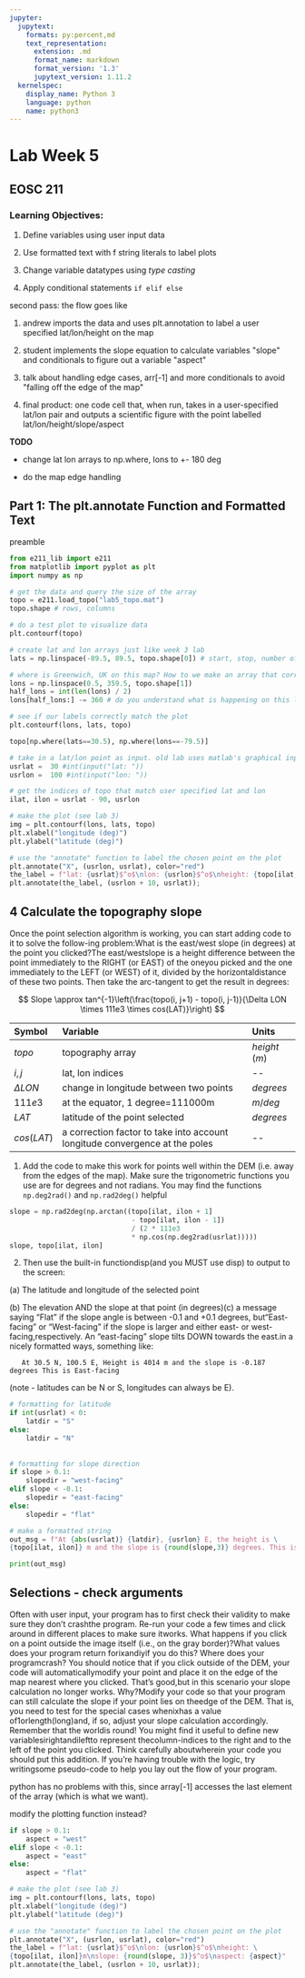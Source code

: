 ```yaml
---
jupyter:
  jupytext:
    formats: py:percent,md
    text_representation:
      extension: .md
      format_name: markdown
      format_version: '1.3'
      jupytext_version: 1.11.2
  kernelspec:
    display_name: Python 3
    language: python
    name: python3
---
```


# Lab Week 5

## EOSC 211

### Learning Objectives:

1. Define variables using user input data

2. Use formatted text with f string literals to label plots

3. Change variable datatypes using *type casting*

3. Apply conditional statements `if elif else`

second pass: the flow goes like
1) andrew imports the data and uses plt.annotation to label a user specified lat/lon/height on the map

2) student implements the slope equation to calculate variables "slope" and conditionals to figure out a variable "aspect"

3) talk about handling edge cases, arr[-1] and more conditionals to avoid "falling off the edge of the map"

4) final product: one code cell that, when run, takes in a user-specified lat/lon pair and outputs a scientific figure with the point labelled lat/lon/height/slope/aspect

**TODO** 

* change lat lon arrays to np.where, lons to +- 180 deg

* do the map edge handling


## Part 1: The plt.annotate Function and Formatted Text

preamble

```python
from e211_lib import e211 
from matplotlib import pyplot as plt
import numpy as np
```

```python
# get the data and query the size of the array
topo = e211.load_topo("lab5_topo.mat")
topo.shape # rows, columns
```

```python
# do a test plot to visualize data
plt.contourf(topo)
```

```python
# create lat and lon arrays just like week 3 lab
lats = np.linspace(-89.5, 89.5, topo.shape[0]) # start, stop, number of elements

# where is Greenwich, UK on this map? How to we make an array that correctly labels lon from -180 to 180?
lons = np.linspace(0.5, 359.5, topo.shape[1])
half_lons = int(len(lons) / 2)
lons[half_lons:] -= 360 # do you understand what is happening on this line?

# see if our labels correctly match the plot
plt.contourf(lons, lats, topo)
```

```python
topo[np.where(lats==30.5), np.where(lons==-79.5)]
```



```python
# take in a lat/lon point as input. old lab uses matlab's graphical input function
usrlat =  30 #int(input("lat: "))
usrlon =  100 #int(input("lon: "))

# get the indices of topo that match user specified lat and lon
ilat, ilon = usrlat - 90, usrlon

# make the plot (see lab 3)
img = plt.contourf(lons, lats, topo)
plt.xlabel("longitude (deg)")
plt.ylabel("latitude (deg)")

# use the "annotate" function to label the chosen point on the plot
plt.annotate("X", (usrlon, usrlat), color="red")
the_label = f"lat: {usrlat}$^o$\nlon: {usrlon}$^o$\nheight: {topo[ilat, ilon]}m"
plt.annotate(the_label, (usrlon + 10, usrlat));
```

<!-- #region -->
## 4  Calculate the topography slope

Once the point selection algorithm is working, you can start adding code to it to solve the follow-ing problem:What is the east/west slope (in degrees) at the point you clicked?The east/westslope is a height difference between the point immediately to the RIGHT (or EAST) of the oneyou picked and the one immediately to the LEFT (or WEST) of it,  divided by the horizontaldistance of these two points. Then take the arc-tangent to get the result in degrees:

$$
Slope \approx tan^{-1}\left(\frac{topo(i, j+1) - topo(i, j-1)}{\Delta LON \times 111e3 \times cos(LAT)}\right)
$$



| Symbol  | Variable      |  Units   |
|:--|:----------------------------------|:------------|
| $topo$     | topography array      | $height$ ($m$) |
| $i,j$  | lat, lon indices      | --  |
| $\Delta LON$  | change in longitude between two points      | $degrees$  |
| $111e3$  | at the equator, 1 degree=111000m      | $m/deg$  |
| $LAT$  | latitude of the point selected      | $degrees$  |
| $cos(LAT)$  | a correction factor to take into account longitude convergence at the poles     | --  |

1.  Add the code to make this work for points well within the DEM (i.e. away from the edges of the map). Make sure the trigonometric functions you use are for degrees and not radians. You may find the functions `np.deg2rad()` and `np.rad2deg()` helpful
<!-- #endregion -->

```python
slope = np.rad2deg(np.arctan((topo[ilat, ilon + 1] 
                              - topo[ilat, ilon - 1]) 
                              / (2 * 111e3 
                              * np.cos(np.deg2rad(usrlat)))))
slope, topo[ilat, ilon]
```

2.  Then use the built-in functiondisp(and you MUST use disp) to output to the screen:

(a)  The latitude and longitude of the selected point

(b)  The elevation AND the slope at that point (in degrees)(c)  a  message  saying  “Flat”  if  the  slope  angle  is  between  -0.1  and  +0.1  degrees,  but“East-facing” or “West-facing” if the slope is larger and either east- or west-facing,respectively. An “east-facing” slope tilts DOWN towards the east.in a nicely formatted ways, something like:

       At 30.5 N, 100.5 E, Height is 4014 m and the slope is -0.187 degrees This is East-facing
       
(note - latitudes can be N or S, longitudes can always be E).

```python
# formatting for latitude
if int(usrlat) < 0:
    latdir = "S"
else:
    latdir = "N"
    
    
# formatting for slope direction
if slope > 0.1:
    slopedir = "west-facing"
elif slope < -0.1:
    slopedir = "east-facing"
else:
    slopedir = "flat"

# make a formatted string
out_msg = f"At {abs(usrlat)} {latdir}, {usrlon} E, the height is \
{topo[ilat, ilon]} m and the slope is {round(slope,3)} degrees. This is {slopedir}."

print(out_msg)
```

##  Selections - check arguments

Often with user input, your program has to first check their validity to make sure they don’t crashthe program.  Re-run your code a few times and click around in different places to make sure itworks.  What happens if you click on a point outside the image itself (i.e., on the gray border)?What values does your program return forixandiyif you do this?  Where does your programcrash?  You should notice that if you click outside of the DEM, your code will automaticallymodify your point and place it on the edge of the map nearest where you clicked.  That’s good,but in this scenario your slope calculation no longer works. Why?Modify your code so that your program can still calculate the slope if your point lies on theedge of the DEM. That is, you need to test for the special cases whenixhas a value of1orlength(long)and, if so, adjust your slope calculation accordingly. Remember that the worldis round!  You might find it useful to define new variablesirightandileftto represent thecolumn-indices to the right and to the left of the point you clicked. Think carefully aboutwherein your code you should put this addition.  If you’re having trouble with the logic, try writingsome pseudo-code to help you lay out the flow of your program.


python has no problems with this, since array[-1] accesses the last element of the array (which is what we want). 

modify the plotting function instead?

```python
if slope > 0.1:
    aspect = "west"
elif slope < -0.1:
    aspect = "east"
else:
    aspect = "flat"

# make the plot (see lab 3)
img = plt.contourf(lons, lats, topo)
plt.xlabel("longitude (deg)")
plt.ylabel("latitude (deg)")

# use the "annotate" function to label the chosen point on the plot
plt.annotate("X", (usrlon, usrlat), color="red")
the_label = f"lat: {usrlat}$^o$\nlon: {usrlon}$^o$\nheight: \
{topo[ilat, ilon]}m\nslope: {round(slope, 3)}$^o$\naspect: {aspect}"
plt.annotate(the_label, (usrlon + 10, usrlat));
```

